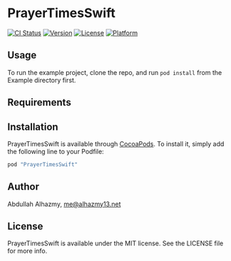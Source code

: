 # PrayerTimesSwift

[![CI Status](http://img.shields.io/travis/alhazmy13/PrayerTimesSwift.svg?style=flat)](https://travis-ci.org/alhazmy13/PrayerTimesSwift)
[![Version](https://img.shields.io/cocoapods/v/PrayerTimesSwift.svg?style=flat)](http://cocoapods.org/pods/PrayerTimesSwift)
[![License](https://img.shields.io/cocoapods/l/PrayerTimesSwift.svg?style=flat)](http://cocoapods.org/pods/PrayerTimesSwift)
[![Platform](https://img.shields.io/cocoapods/p/PrayerTimesSwift.svg?style=flat)](http://cocoapods.org/pods/PrayerTimesSwift)

## Usage

To run the example project, clone the repo, and run `pod install` from the Example directory first.

## Requirements

## Installation

PrayerTimesSwift is available through [CocoaPods](http://cocoapods.org). To install
it, simply add the following line to your Podfile:

```ruby
pod "PrayerTimesSwift"
```

## Author

Abdullah Alhazmy, me@alhazmy13.net

## License

PrayerTimesSwift is available under the MIT license. See the LICENSE file for more info.
